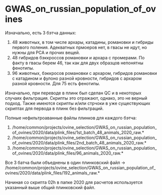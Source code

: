 # GWAS_on_russian_population_of_ovines

Изначально, есть 3 бэтча данных: 
1) 48 животных, в том числе архары, катадины, романовки и гибриды первого поления. Адекватных прмоеров нет, в гвасы не идут, но нужны для PCA и прочих вещей. 
2) 48 гибридов бэккроссов романовки и архара с промерами. По факту в гвасы берем 46, так как для двух образцов непонятны фенотипы. 
3) 96 животных, бэккросов романовки с архаром, гибридов романовки с катадином и фулоно разной кровности, гибридов с архаром разной кровности. Для 75 есть фенотипы.

Изначально, при переводе в плинк был сделан QC и в некоторых случаях фильтрация. Скрипты это отражают, однако, это не верный подход. Также имеются скрипты и/или стрчоки в уже существующих скриптах для первода в плинк без фильтраций.

Полные нефильтроаванные файлы плинков для каждого бэтча:  
1) /home/common/projects/ovine_selection/GWAS_on_russian_population_of_ovines/2020/data/plink_files/1st_batch_48_animals_2020_raw.*
2) /home/common/projects/ovine_selection/GWAS_on_russian_population_of_ovines/2020/data/plink_files/2nd_batch_48_animals_2020_raw.*
3) /home/common/projects/ovine_selection/GWAS_on_russian_population_of_ovines/2020/data/plink_files/96_animals_2020_raw.*

Все 3 батча были объеднены в один плинковский файл -> /home/common/projects/ovine_selection/GWAS_on_russian_population_of_ovines/2020/data/plink_files/192_animals_raw.*

Начиная со скрипта 02h в папке 2020 для расчетов используется указанный выше общий плинковский файл.
